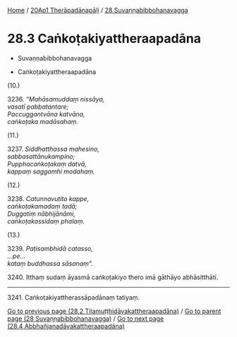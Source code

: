 
[Home](/) / [20Ap1 Therāpadānapāḷi](...md) / [28 Suvaṇṇabibbohanavagga](../20Ap1/28.md)

# 28.3 Caṅkoṭakiyattheraapadāna

* Suvaṇṇabibbohanavagga

* Caṅkoṭakiyattheraapadāna

(10.)

3236\. _“Mahāsamuddaṃ nissāya,_  
_vasatī pabbatantare;_  
_Paccuggantvāna katvāna,_  
_caṅkoṭaka madāsahaṃ._  


(11.)

3237\. _Siddhatthassa mahesino,_  
_sabbasattānukampino;_  
_Pupphacaṅkoṭakaṃ datvā,_  
_kappaṃ saggamhi modahaṃ._  


(12.)

3238\. _Catunnavutito kappe,_  
_caṅkoṭakamadaṃ tadā;_  
_Duggatiṃ nābhijānāmi,_  
_caṅkoṭakassidaṃ phalaṃ._  


(13.)

3239\. _Paṭisambhidā catasso,_  
_…pe…_  
_kataṃ buddhassa sāsanaṃ”._  


3240\. Itthaṃ sudaṃ āyasmā caṅkoṭakiyo thero imā gāthāyo abhāsitthāti.

---

3241\. Caṅkoṭakiyattherassāpadānaṃ tatiyaṃ.



[Go to previous page (28.2 Tilamuṭṭhidāyakattheraapadāna)](28.2.md) / [Go to parent page (28 Suvaṇṇabibbohanavagga)](../20Ap1/28.md) / [Go to next page (28.4 Abbhañjanadāyakattheraapadāna)](28.4.md)


